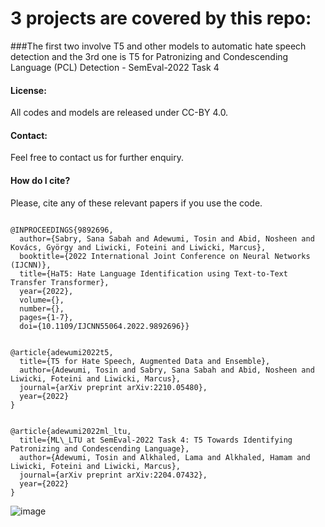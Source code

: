 # 3 projects are covered by this repo:
###The first two involve T5 and other models to automatic hate speech detection and the 3rd one is T5 for Patronizing and Condescending Language (PCL) Detection - SemEval-2022 Task 4


<h4>License:</h4>
All codes and models are released under CC-BY 4.0.

<h4>Contact:</h4>
Feel free to contact us for further enquiry.

<h4>How do I cite?</h4>
Please, cite any of these relevant papers if you use the code.

<pre><code>
@INPROCEEDINGS{9892696,
  author={Sabry, Sana Sabah and Adewumi, Tosin and Abid, Nosheen and Kovács, György and Liwicki, Foteini and Liwicki, Marcus},
  booktitle={2022 International Joint Conference on Neural Networks (IJCNN)}, 
  title={HaT5: Hate Language Identification using Text-to-Text Transfer Transformer}, 
  year={2022},
  volume={},
  number={},
  pages={1-7},
  doi={10.1109/IJCNN55064.2022.9892696}}
</code></pre>


<pre><code>
@article{adewumi2022t5,
  title={T5 for Hate Speech, Augmented Data and Ensemble},
  author={Adewumi, Tosin and Sabry, Sana Sabah and Abid, Nosheen and Liwicki, Foteini and Liwicki, Marcus},
  journal={arXiv preprint arXiv:2210.05480},
  year={2022}
}
</code></pre>


<pre><code>
@article{adewumi2022ml_ltu,
  title={ML\_LTU at SemEval-2022 Task 4: T5 Towards Identifying Patronizing and Condescending Language},
  author={Adewumi, Tosin and Alkhaled, Lama and Alkhaled, Hamam and Liwicki, Foteini and Liwicki, Marcus},
  journal={arXiv preprint arXiv:2204.07432},
  year={2022}
}
</code></pre>
![image](https://user-images.githubusercontent.com/42860916/217567442-34703dbb-fc6a-4bc7-b209-7c5e081df208.png)
